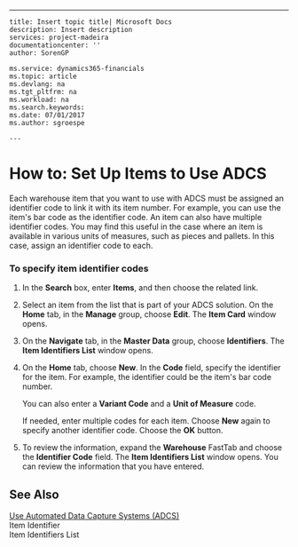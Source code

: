 ---
    title: Insert topic title| Microsoft Docs
    description: Insert description
    services: project-madeira
    documentationcenter: ''
    author: SorenGP

    ms.service: dynamics365-financials
    ms.topic: article
    ms.devlang: na
    ms.tgt_pltfrm: na
    ms.workload: na
    ms.search.keywords:
    ms.date: 07/01/2017
    ms.author: sgroespe

    ---
# How to: Set Up Items to Use ADCS
Each warehouse item that you want to use with ADCS must be assigned an identifier code to link it with its item number. For example, you can use the item's bar code as the identifier code. An item can also have multiple identifier codes. You may find this useful in the case where an item is available in various units of measures, such as pieces and pallets. In this case, assign an identifier code to each.  
  
### To specify item identifier codes  
  
1.  In the **Search** box, enter **Items**, and then choose the related link.  
  
2.  Select an item from the list that is part of your ADCS solution. On the **Home** tab, in the **Manage** group, choose **Edit**. The **Item Card** window opens.  
  
3.  On the **Navigate** tab, in the **Master Data** group, choose **Identifiers**. The **Item Identifiers List** window opens.  
  
4.  On the **Home** tab, choose **New**. In the **Code** field, specify the identifier for the item. For example, the identifier could be the item's bar code number.  
  
     You can also enter a **Variant Code** and a **Unit of Measure** code.  
  
     If needed, enter multiple codes for each item. Choose **New** again to specify another identifier code. Choose the **OK** button.  
  
5.  To review the information, expand the **Warehouse** FastTab and choose the **Identifier Code** field. The **Item Identifiers List** window opens. You can review the information that you have entered.  
  
## See Also  
 [Use Automated Data Capture Systems \(ADCS\)](../FullExperience/use-automated-data-capture-systems-adcs-.md)   
 Item Identifier   
 Item Identifiers List